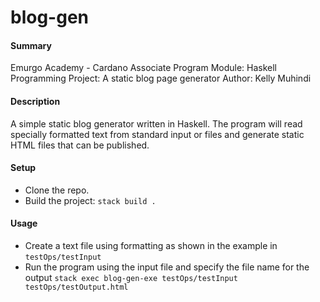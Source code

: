 # blog-gen

#### Summary
Emurgo Academy - Cardano Associate Program
Module: Haskell Programming
Project: A static blog page generator 
Author: Kelly Muhindi

#### Description
A simple static blog generator written in Haskell. 
The program will read specially formatted text from standard input or files and generate static HTML files that can be published.

#### Setup
* Clone the repo.
* Build the project: `stack build .`

#### Usage 
* Create a text file using formatting as shown in the example in `testOps/testInput`
* Run the program using the input file and specify the file name for the output
`stack exec blog-gen-exe testOps/testInput testOps/testOutput.html`



